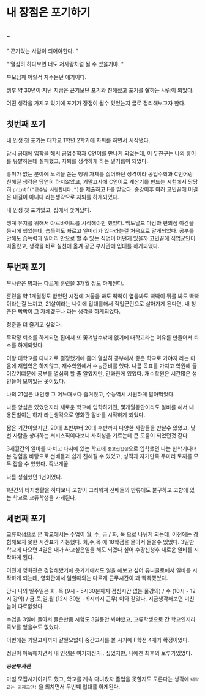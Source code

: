 # 내 장점은 포기하기



## - 



" 끈기있는 사람이 되어야한다. "

" 열심히 하다보면 너도 저사람처럼 될 수 있을거야. "



부모님께 어릴적 자주듣던 얘기이다. 

생후 약 30년이 지난 지금은 끈기보단 포기와 친해졌고 포기를 **잘**하는 사람이 되었다.



어떤 생각을 가지고 있기에 포기가 장점이 될수 있었는지 글로 정리해보고자 한다.

## 첫번째 포기

내 인생 첫 포기는 대학교 1학년 2학기에 자퇴를 하면서 시작됐다.

당시 공대에 입학을 해서 공업수학과 C언어를 만나게 되었는데, 이 두친구는 나의 흥미를 유발하는데 실패했고, 자퇴를 생각하게 하는 
밑거름이 되었다.

흥미가 없는 분야에 노력을 쏟는 행위 자체를 싫어하던 성격이라 공업수학과 C언어랑 친해질 생각은 당연히 하지않았고,
기말고사에 C언어로 계산기를 만드는 시험에서 당당히 `printf("교수님 사랑합니다.")`를 제출하고 F를 받았다.
종강이후 여러 고민끝에 이길은 내길이 아니다 라는생각으로 자퇴를 하게되었다.

내 인생 첫 포기였고, 집에서 쫓겨났다.

생계 유지를 위해서 아르바이트를 시작해야만 했었다.
맥도날드 마감과 편의점 야간을 동시에 했었는데, 습득력도 빠르고 일머리가 있다라는걸 처음으로 알게되었다.
공부를 안해도 습득력과 일머리 만으로 할 수 있는 직업이 어떤게 있을까 고민끝에 직업군인이 떠올랐고, 생각을 바로 실천에 옮겨 공군 부사관에 입대를 하게되었다.

## 두번째 포기

부사관은 병과는 다르게 훈련을 3개월 정도 하게된다.

훈련을 약 1개월정도 받았던 시점에 거울을 봐도 빡빡이 옆을봐도 빡빡이 뒤를 봐도 빡빡이라는걸 느끼고,
21살이라는 나이에 입대를해서 직업군인으로 살아가게 된다면, 내 청춘은 빡빡이 그 자체겠구나 라는 생각을 하게되었다.

청춘을 더 즐기고 싶었다.

무작정 퇴소를 하게되면 집에서 또 쫓겨날수밖에 없기에 대학교라는 이유를 만들어서 퇴소를 하게되었다.

이왕 대학교를 다니기로 결정했기에 좀더 열심히 공부해서 좋은 학교로 가야지 라는 마음에 재입학은 하지않고, 재수학원에서 수능준비를 했다.
나름 목표를 가지고 학원에 들어갔기떄문에 공부를 열심히 할 줄 알았지만, 간과한게 있었다. 재수학원은 시간많은 성인들이 모여있는 곳이었다.

나의 21살은 내인생 그 어느때보다 즐거웠고, 수능역시 시원하게 말아먹었다.

나름 양심은 있었던지라 새로운 학교에 입학하기전, 몇개월동안이라도 알바를 해서 내 용돈벌이는 하자 라는생각으로 영화관 알바를 시작하게 되었다.

짧은 기간이었지만, 20대 초반부터 20대 후반까지 다양한 사람들을 만날수 있었고, 낯선 사람을 상대하는 서비스직이다보니 사회성을 기르는데 큰 도움이 되었던것 같다.

3개월간의 알바를 마치고 타지에 있는 학교에 `중고신입생`으로 입학했던 나는 한학기다녀본 경험을 바탕으로 선배들과 쉽게 친해질 수 있었고,
성적과 자기만족 두마리 토끼를 모두 잡을 수 있었다. ~~족보개꿀~~

나름 성실했던 1년이였다.

1년간의 타지생활을 하다보니 고향이 그리워져 선배들의 만류에도 불구하고 고향에 있는 학교로 교류학생을 가게된다.

## 세번째 포기

교류학생으로 온 학교에서는 수업이 월, 수, 금 / 화, 목 으로 나뉘게 되는데, 이전에는 경험해보지 못한 시간표가 가능했다.
화,수,목 에 18학점을 몰아서 들을수 있었다. 
3일만 학교에 나오면 4일은 내가 하고싶은일을 해도 되겠다 싶어 수강신청후 새로운 알바를 시작하게 된다.

이전에 영화관은 경험해봤기에 옷가게에서도 일을 해보고 싶어 유니클로에서 알바를 시작하게 되는데, 영화관에서 일할때와는 다르게 근무시간이 꽤 빡빡했었다.

당시 나의 일주일은 화, 목 (9시 - 5시30분까지 점심시간 없는 풀강의) / 수 (10시 - 12시 강의) / 금,토,일,월 (12시 30분 - 9시까지 근무)  이와 같았다.
지금생각해보면 미친놈이 따로없었다.

수업을 3일에 몰아서 들은만큼 시험도 3일동안 봐야했고, 교류학생으로 간 학교인지라 족보를 얻을수도 없었다. 

이번에는 기말고사까지 갈필요없이 중간고사를 볼 시기에 F학점 4개가 확정이었다.

정신이 아득해지면서 내 인생은 여기까진가.. 싶었지만, 나에겐 최후의 보루가있었다.

**공군부사관**

마침 모집시기이기도 했고, 학교를 계속 다녀봤자 졸업을 못할지도 모른다는 생각에 `대학교는 이제그만!` 을 외치면서 두번째 입대를 하게된다.
